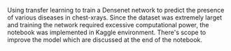 Using transfer learning to train a Densenet network to predict the presence of various diseases in chest-xrays. Since the dataset was extremely larget and training the network 
required excessive computational power, the notebook was implemented in Kaggle environment. There's scope to improve the model which are discussed at the end of the notebook.
